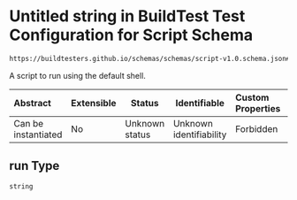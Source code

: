 # Untitled string in BuildTest Test Configuration for Script Schema

```txt
https://buildtesters.github.io/schemas/schemas/script-v1.0.schema.json#/properties/run
```

A script to run using the default shell.


| Abstract            | Extensible | Status         | Identifiable            | Custom Properties | Additional Properties | Access Restrictions | Defined In                                                                         |
| :------------------ | ---------- | -------------- | ----------------------- | :---------------- | --------------------- | ------------------- | ---------------------------------------------------------------------------------- |
| Can be instantiated | No         | Unknown status | Unknown identifiability | Forbidden         | Allowed               | none                | [script-v1.0.schema.json\*](../out/script-v1.0.schema.json "open original schema") |

## run Type

`string`
